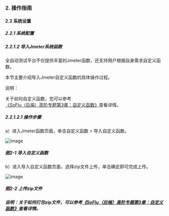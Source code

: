 ### 2. 操作指南

#### 2.2 系统设置

##### 2.2.1 系统配置

##### 2.2.1.2 导入Jmeter系统函数

全自动测试平台不仅提供丰富的Jmeter函数，还支持用户根据自身需求自定义函数。

本节主要介绍导入Jmeter自定义函数的具体操作过程。

说明：

关于如何自定义函数，您可以参考[《SoFlu（后端）高阶专题第3章：自定义函数》](https://github.com/feisuanyz/SoFlu-adp/blob/main/SoFlu%EF%BC%88%E5%90%8E%E7%AB%AF%EF%BC%89%E5%85%A8%E8%87%AA%E5%8A%A8%E5%BC%80%E5%8F%91%E5%B9%B3%E5%8F%B0%E6%95%99%E7%A8%8B/SoFlu%EF%BC%88%E5%90%8E%E7%AB%AF%EF%BC%89%E9%AB%98%E9%98%B6%E4%B8%93%E9%A2%98/3.%20%E8%87%AA%E5%AE%9A%E4%B9%89%E5%87%BD%E6%95%B0.md)查看详情。

##### 2.2.1.2.1 操作步骤

a）进入Jmeter函数页面，单击自定义函数 > 导入自定义函数。

![image](https://user-images.githubusercontent.com/79617492/184812891-d6524952-3d1a-4b07-8c8e-6176f677cf60.png)

##### 图2-1 导入自定义函数

b）进入导入自定义函数页面，选择zip文件上传，单击确定即可完成上传。

![image](https://user-images.githubusercontent.com/79617492/184812911-5ea2409f-94b3-49c3-b331-937cf36f5bcc.png)

##### 图2-2 上传zip文件

##### 说明：关于如何打包zip文件，可以参考[《SoFlu（后端）高阶专题第3章：自定义函数》](https://github.com/feisuanyz/SoFlu-adp/blob/main/SoFlu%EF%BC%88%E5%90%8E%E7%AB%AF%EF%BC%89%E5%85%A8%E8%87%AA%E5%8A%A8%E5%BC%80%E5%8F%91%E5%B9%B3%E5%8F%B0%E6%95%99%E7%A8%8B/SoFlu%EF%BC%88%E5%90%8E%E7%AB%AF%EF%BC%89%E9%AB%98%E9%98%B6%E4%B8%93%E9%A2%98/3.%20%E8%87%AA%E5%AE%9A%E4%B9%89%E5%87%BD%E6%95%B0.md)查看详情。

